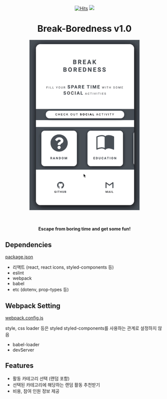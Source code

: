 <div align=center>

[![Hits](https://hits.seeyoufarm.com/api/count/incr/badge.svg?url=https%3A%2F%2Fgithub.com%2Fdooyeong20%2FBreak-Boredness&count_bg=%2379C83D&title_bg=%23555555&icon=&icon_color=%23E7E7E7&title=hits&edge_flat=false)](https://hits.seeyoufarm.com) ![](https://img.shields.io/github/languages/top/dooyeong20/break-boredness)

<h1> Break-Boredness v1.0</h1>

<img src="./img/main.gif" width=350>

</br> </br>
<b>Escape from boring time and get some fun! </b>

</div>

## Dependencies

[package.json](./package.json)

- 리액트 (react, react icons, styled-components 등)
- eslint
- webpack
- babel
- etc (dotenv, prop-types 등)

## Webpack Setting

[webpack.config.js](./config/webpack.config.js)

style, css loader 등은 styled styled-components를 사용하는 관계로 설정하지 않음

- babel-loader
- devServer

## Features

- 활동 카테고리 선택 (랜덤 포함)
- 선택된 카테고리에 해당하는 랜덤 활동 추천받기
- 비용, 참여 인원 정보 제공
